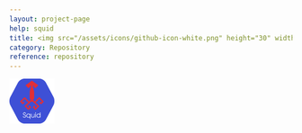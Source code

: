 ```yaml
---
layout: project-page
help: squid
title: <img src="/assets/icons/github-icon-white.png" height="30" width="30"> Squid Repository
category: Repository
reference: repository
---
```



<a href="https://github.com/CIRDLES/Squid" target="_blank">
<img src="https://github.com/CIRDLES/DRAKE/blob/master/logos/Squid/SquidLogo.png" alt="link to Squid repository" height="80" width="80">
</a>
